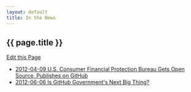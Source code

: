 ```yaml
---
layout: default
title: In the News
---
```


<h2>{{ page.title }}</h2>

<a class="btn btn-mini pull-right forkModalTrigger" href="https://github.com/lukecharde/govgit">Edit this Page</a>



* [2012-04-09 U.S. Consumer Financial Protection Bureau Gets Open Source, Publishes on GitHub](http://techcrunch.com/2012/04/09/u-s-consumer-financial-protection-bureau-gets-open-source-publishes-on-github/)
* [2012-06-06 Is GitHub Government's Next Big Thing?](http://fedscoop.com/is-github-governments-next-big-thing/)


